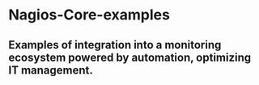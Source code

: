 # Nagios-Core-examples
## Examples of integration into a monitoring ecosystem powered by automation, optimizing IT management.
